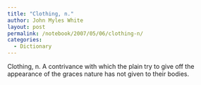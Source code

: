 ```yaml
---
title: "Clothing, n."
author: John Myles White
layout: post
permalink: /notebook/2007/05/06/clothing-n/
categories:
  - Dictionary
---
```


Clothing, n. A contrivance with which the plain try to give off the appearance of the graces nature has not given to their bodies.
